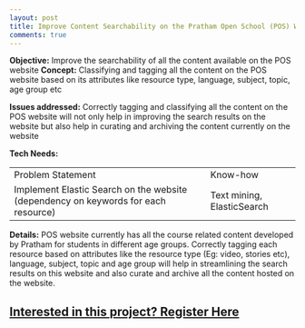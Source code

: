 ```yaml
---
layout: post
title: Improve Content Searchability on the Pratham Open School (POS) Website
comments: true
---
```


**Objective:** Improve the searchability of all the content available on the POS website
**Concept:** Classifying and tagging all the content on the POS website based on its attributes like resource type, language, subject, topic, age group etc

**Issues addressed:** Correctly tagging and classifying all the content on the POS website will not only help in improving the search results on the website but also help in curating and archiving the content currently on the website 

**Tech Needs:**

<table>
  <tr>
    <td>Problem Statement</td>
    <td>Know-how</td>
  </tr>
  <tr>
    <td>Implement Elastic Search on the website (dependency on keywords for each resource)</td>
    <td>Text mining, ElasticSearch</td>
  </tr>
</table>


**Details:** POS website currently has all the course related content developed by Pratham for students in different age groups. Correctly tagging each resource based on attributes like the resource type (Eg: video, stories etc), language, subject, topic and age group will help in streamlining the search results on this website and also curate and archive all the content hosted on the website.

<h2><a href="https://docs.google.com/forms/d/e/1FAIpQLScKY71-Hq2lTdgP-k0JIcsVvoYNXaxtYLcRGVLf_xVGdciHlg/viewform?usp=pp_url&entry.123018661=Improve+Content+Search-ability+on+Pratham+Open+School+(POS)+website">
  Interested in this project? Register Here</a></h2>

